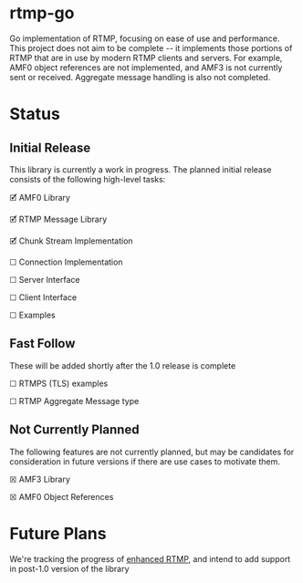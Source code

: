 # rtmp-go

Go implementation of RTMP, focusing on ease of use and performance. This project does not aim to be complete -- it implements those portions of RTMP that are in use by modern RTMP clients and servers. For example, AMF0 object references are not implemented, and AMF3 is not currently sent or received. Aggregate message handling is also not completed.

# Status

## Initial Release

This library is currently a work in progress. The planned initial release consists of the following high-level tasks:

🗹 AMF0 Library

🗹  RTMP Message Library

🗹 Chunk Stream Implementation

☐ Connection Implementation

☐ Server Interface

☐ Client Interface

☐ Examples

## Fast Follow

These will be added shortly after the 1.0 release is complete

☐ RTMPS (TLS) examples

☐ RTMP Aggregate Message type

## Not Currently Planned

The following features are not currently planned, but may be candidates for consideration in future versions if there are use cases to motivate them.

☒ AMF3 Library

☒ AMF0 Object References

# Future Plans

We're tracking the progress of [enhanced RTMP](https://github.com/veovera/enhanced-rtmp), and intend to add support in post-1.0 version of the library